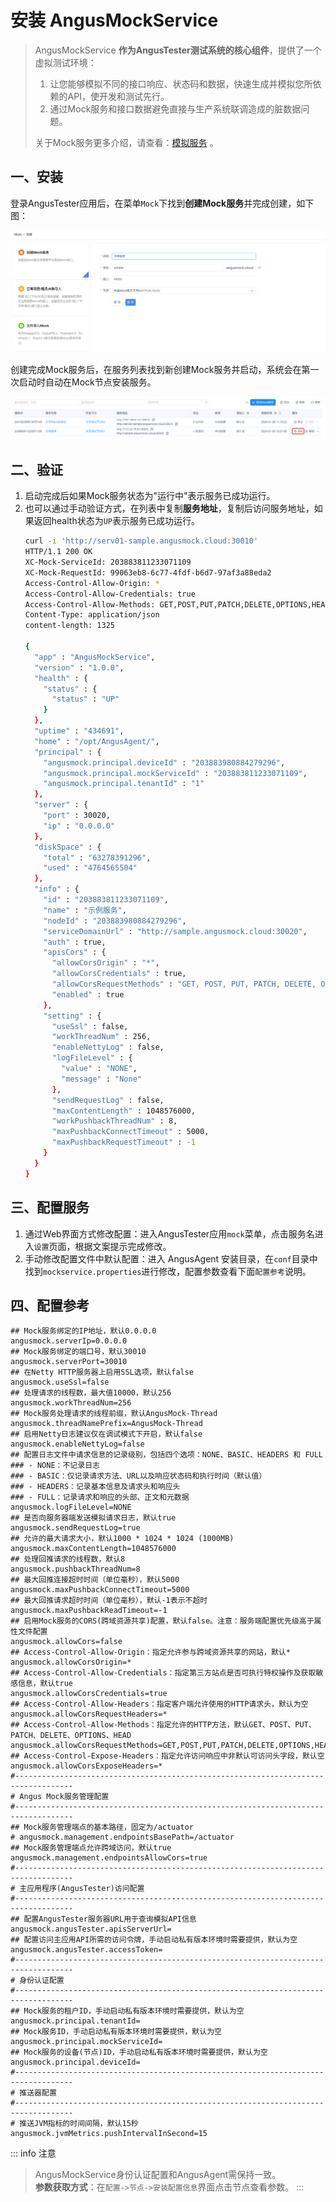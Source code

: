 # 安装 AngusMockService

> AngusMockService **作为AngusTester测试系统的核心组件**，提供了一个虚拟测试环境：
> 1. 让您能够模拟不同的接口响应、状态码和数据，快速生成并模拟您所依赖的API，使开发和测试先行。
> 2. 通过Mock服务和接口数据避免直接与生产系统联调造成的脏数据问题。  
> 
> 关于Mock服务更多介绍，请查看：[模拟服务](../mock/service.md) 。

## 一、安装

登录AngusTester应用后，在菜单`Mock`下找到**创建Mock服务**并完成创建，如下图：

![mock-service-add.png](./images/mock-service-add.png)

创建完成Mock服务后，在服务列表找到新创建Mock服务并启动，系统会在第一次启动时自动在Mock节点安装服务。

![mock-service-start.png](./images/mock-service-start.png)

## 二、验证

1. 启动完成后如果Mock服务状态为"运行中"表示服务已成功运行。
2. 也可以通过手动验证方式，在列表中复制**服务地址**，复制后访问服务地址，如果返回health状态为`UP`表示服务已成功运行。
    ```bash
    curl -i 'http://serv01-sample.angusmock.cloud:30010'
    HTTP/1.1 200 OK
    XC-Mock-ServiceId: 203883811233071109
    XC-Mock-RequestId: 99063eb8-6c77-4fdf-b6d7-97af3a88eda2
    Access-Control-Allow-Origin: *
    Access-Control-Allow-Credentials: true
    Access-Control-Allow-Methods: GET,POST,PUT,PATCH,DELETE,OPTIONS,HEAD
    Content-Type: application/json
    content-length: 1325
    
    {
      "app" : "AngusMockService",
      "version" : "1.0.0",
      "health" : {
        "status" : {
          "status" : "UP"
        }
      },
      "uptime" : "434691",
      "home" : "/opt/AngusAgent/",
      "principal" : {
        "angusmock.principal.deviceId" : "203883980884279296",
        "angusmock.principal.mockServiceId" : "203883811233071109",
        "angusmock.principal.tenantId" : "1"
      },
      "server" : {
        "port" : 30020,
        "ip" : "0.0.0.0"
      },
      "diskSpace" : {
        "total" : "63278391296",
        "used" : "4764565504"
      },
      "info" : {
        "id" : "203883811233071109",
        "name" : "示例服务",
        "nodeId" : "203883980884279296",
        "serviceDomainUrl" : "http://sample.angusmock.cloud:30020",
        "auth" : true,
        "apisCors" : {
          "allowCorsOrigin" : "*",
          "allowCorsCredentials" : true,
          "allowCorsRequestMethods" : "GET, POST, PUT, PATCH, DELETE, OPTIONS, HEAD",
          "enabled" : true
        },
        "setting" : {
          "useSsl" : false,
          "workThreadNum" : 256,
          "enableNettyLog" : false,
          "logFileLevel" : {
            "value" : "NONE",
            "message" : "None"
          },
          "sendRequestLog" : false,
          "maxContentLength" : 1048576000,
          "workPushbackThreadNum" : 8,
          "maxPushbackConnectTimeout" : 5000,
          "maxPushbackRequestTimeout" : -1
        }
      }
    }
    ```

## 三、配置服务

1. 通过Web界面方式修改配置：进入AngusTester应用`mock`菜单，点击服务名进入`设置`页面，根据文案提示完成修改。
2. 手动修改配置文件中默认配置：进入 AngusAgent 安装目录，在`conf`目录中找到`mockservice.properties`进行修改，配置参数查看下面`配置参考`说明。

## 四、配置参考

```properties
## Mock服务绑定的IP地址，默认0.0.0.0
angusmock.serverIp=0.0.0.0
## Mock服务绑定的端口号，默认30010
angusmock.serverPort=30010
## 在Netty HTTP服务器上启用SSL选项，默认false
angusmock.useSsl=false
## 处理请求的线程数，最大值10000，默认256
angusmock.workThreadNum=256
## Mock服务处理请求的线程前缀，默认AngusMock-Thread
angusmock.threadNamePrefix=AngusMock-Thread
## 启用Netty日志建议仅在调试模式下开启，默认false
angusmock.enableNettyLog=false
## 配置日志文件中请求信息的记录级别，包括四个选项：NONE、BASIC、HEADERS 和 FULL
### - NONE：不记录日志
### - BASIC：仅记录请求方法、URL以及响应状态码和执行时间（默认值）
### - HEADERS：记录基本信息及请求头和响应头
### - FULL：记录请求和响应的头部、正文和元数据
angusmock.logFileLevel=NONE
## 是否向服务器端发送模拟请求日志，默认true
angusmock.sendRequestLog=true
## 允许的最大请求大小，默认1000 * 1024 * 1024 (1000MB)
angusmock.maxContentLength=1048576000
## 处理回推请求的线程数，默认8
angusmock.pushbackThreadNum=8
## 最大回推连接超时时间（单位毫秒），默认5000
angusmock.maxPushbackConnectTimeout=5000
## 最大回推请求超时时间（单位毫秒），默认-1表示不超时
angusmock.maxPushbackReadTimeout=-1
## 启用Mock服务的CORS(跨域资源共享)配置，默认false。注意：服务端配置优先级高于属性文件配置
angusmock.allowCors=false
## Access-Control-Allow-Origin：指定允许参与跨域资源共享的网站，默认*
angusmock.allowCorsOrigin=*
## Access-Control-Allow-Credentials：指定第三方站点是否可执行特权操作及获取敏感信息，默认true
angusmock.allowCorsCredentials=true
## Access-Control-Allow-Headers：指定客户端允许使用的HTTP请求头，默认为空
angusmock.allowCorsRequestHeaders=*
## Access-Control-Allow-Methods：指定允许的HTTP方法，默认GET、POST、PUT、PATCH、DELETE、OPTIONS、HEAD
angusmock.allowCorsRequestMethods=GET,POST,PUT,PATCH,DELETE,OPTIONS,HEAD
## Access-Control-Expose-Headers：指定允许访问响应中非默认可访问头字段，默认空
angusmock.allowCorsExposeHeaders=*
#-----------------------------------------------------------------------------------
# Angus Mock服务管理配置
#-----------------------------------------------------------------------------------
## Mock服务管理端点的基本路径，固定为/actuator
# angusmock.management.endpointsBasePath=/actuator
## Mock服务管理端点允许跨域访问，默认true
angusmock.management.endpointsAllowCors=true
#-----------------------------------------------------------------------------------
# 主应用程序(AngusTester)访问配置
#-----------------------------------------------------------------------------------
## 配置AngusTester服务器URL用于查询模拟API信息
angusmock.angusTester.apisServerUrl=
## 配置访问主应用API所需的访问令牌，手动启动私有版本环境时需要提供，默认为空
angusmock.angusTester.accessToken=
#-----------------------------------------------------------------------------------
# 身份认证配置
#-----------------------------------------------------------------------------------
## Mock服务的租户ID，手动启动私有版本环境时需要提供，默认为空
angusmock.principal.tenantId=
## Mock服务ID，手动启动私有版本环境时需要提供，默认为空
angusmock.principal.mockServiceId=
## Mock服务的设备(节点)ID，手动启动私有版本环境时需要提供，默认为空
angusmock.principal.deviceId=
#-----------------------------------------------------------------------------------
# 推送器配置
#-----------------------------------------------------------------------------------
# 推送JVM指标的时间间隔，默认15秒
angusmock.jvmMetrics.pushIntervalInSecond=15
```

::: info 注意
> AngusMockService身份认证配置和AngusAgent需保持一致。  
> **参数获取方式**：在`配置->节点->安装配置信息`界面点击节点查看参数。
:::